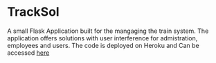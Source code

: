 # TrackSol
A small Flask Application built for the mangaging the train system. The application offers solutions with user interference for admistration, employees and users. The code is deployed on Heroku and Can be accessed [here](https://tracksol.herokuapp.com)
